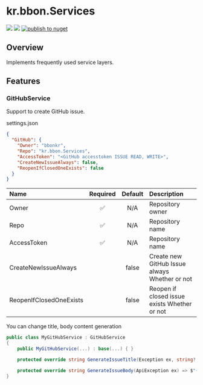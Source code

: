 # kr.bbon.Services

[![](https://img.shields.io/nuget/v/kr.bbon.Services)](https://www.nuget.org/packages/kr.bbon.Services) [![](https://img.shields.io/nuget/dt/kr.bbon.Services)](https://www.nuget.org/packages/kr.bbon.Services) [![publish to nuget](https://github.com/bbonkr/kr.bbon.Services/actions/workflows/build-tag.yaml/badge.svg)](https://github.com/bbonkr/kr.bbon.Services/actions/workflows/build-tag.yaml)

## Overview

Implements frequently used service layers.

## Features

### GitHubService

Support to create GitHub issue.

settings.json

```json
{
  "GitHub": {
    "Owner": "bbonkr",
    "Repo": "kr.bbon.Services",
    "AccessToken": "<GitHub accesstoken ISSUE READ, WRITE>",
    "CreateNewIssueAlways": false,
    "ReopenIfClosedOneExists": false
  }
}
```

| Name                    | Required | Default | Description                                   |
| :---------------------- | :------: | :-----: | :-------------------------------------------- |
| Owner                   |    ✅    |   N/A   | Repository owner                              |
| Repo                    |    ✅    |   N/A   | Repository name                               |
| AccessToken             |    ✅    |   N/A   | Repository name                               |
| CreateNewIssueAlways    |          |  false  | Create new GitHub Issue always Whether or not |
| ReopenIfClosedOneExists |          |  false  | Reopen if closed issue exists Whether or not  |

You can change title, body content generation

```csharp
public class MyGitHubService : GitHubService
{
    public MyGitHubService(...) : base(...) { }

    protected override string GenerateIssueTitle(Exception ex, string? endpoint) => $"{ex.Message}";

    protected override string GenerateIssueBody(ApiException ex) => $"{ex.StackTrace}";
}
```
